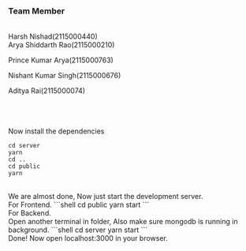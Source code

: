 <h3>Team Member</h3>
<br />
Harsh Nishad(2115000440)
<br />
Arya Shiddarth Rao(2115000210)
<br />

Prince Kumar Arya(2115000763)
<br />

Nishant Kumar Singh(2115000676)
<br />

Aditya Rai(2115000074)
<br />
<br />
<br />
<br />



Now install the dependencies
<br />
```shell
cd server
yarn
cd ..
cd public
yarn
```
<br />
We are almost done, Now just start the development server.
<br />
For Frontend.
```shell
cd public
yarn start
```
<br />
For Backend.
<br />
Open another terminal in folder, Also make sure mongodb is running in background.
```shell
cd server
yarn start
```
<br />
Done! Now open localhost:3000 in your browser.

 
 
